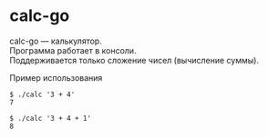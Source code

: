 # calc-go
calc-go — калькулятор.  
Программа работает в консоли.  
Поддерживается только сложение чисел (вычисление суммы).

Пример использования
```
$ ./calc '3 + 4'
7

$ ./calc '3 + 4 + 1'
8
```